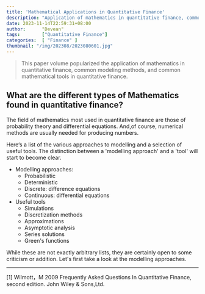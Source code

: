 ```yaml
---
title: 'Mathematical Applications in Quantitative Finance'
description: "Application of mathematics in quantitative finance, common modeling approaches, common mathematical tools popularized in quantitative finance"
date: 2023-11-14T22:59:31+08:00
author:      "Devean"
tags:        ["Quantitative Finance"]
categories:  [ "Finance" ]
thumbnail: "/img/202308/2023080601.jpg"
---
```



> This paper volume popularized the application of mathematics in quantitative finance, common modeling methods, and common mathematical tools in quantitative finance.


## What are the different types of Mathematics found in quantitative finance?

The field of  mathematics most used in quantitative finance are those of probability  theory and differential equations. And,of course, numerical methods are usually needed for producing numbers.


Here‘s a list of the various approaches to modelling and a selection  of useful tools. The distinction between a 'modelling approach' and a 'tool' will start to become clear.



+ Modelling approaches:
  + Probabilistic
  + Deterministic
  + Discrete: difference equations
  + Continuous: differential equations
+ Useful tools
  + Simulations
  + Discretization methods
  + Approximations
  + Asymptotic analysis
  + Series solutions
  + Green's functions


While these are not exactly arbitrary lists, they are certainly open to some criticism or addition. Let's first take a look at the modelling approaches.

-------

[1] Wilmott，M 2009 Frequently Asked Questions In Quantitative Finance, second edition. John Wiley & Sons,Ltd.




